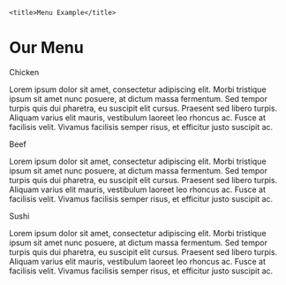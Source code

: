 <!DOCTYPE html>
<html>
<head>
	<meta charset="utf-8">
	<meta name="viewport" content="width=device-width, initial-scale=1">
	<link rel="stylesheet" type="text/css" href="C:/Users/lenovo/OneDrive/Bureau/formation coursera/Html Css JavaScript for Web developers/coursera test/Devoir/Devoir coursera.css">

	<title>Menu Example</title>
</head>
<body>
	<h1>Our Menu</h1>
	<div class="box">
	<div class="container col-lg-4 col-md-6 col-sm-12">
		<section>
		<div id="Chicken">Chicken</div>
				<p>Lorem ipsum dolor sit amet, consectetur adipiscing elit. Morbi tristique ipsum sit amet nunc posuere, at dictum massa fermentum. Sed tempor turpis quis dui pharetra, eu suscipit elit cursus. Praesent sed libero turpis. Aliquam varius elit mauris, vestibulum laoreet leo rhoncus ac. Fusce at facilisis velit. Vivamus facilisis semper risus, et efficitur justo suscipit ac. </p>
		</section>
	</div>
	<div class="container col-lg-4 col-md-6 col-sm-12">
		<section>
		<div id="Beef">Beef</div>
				<p>Lorem ipsum dolor sit amet, consectetur adipiscing elit. Morbi tristique ipsum sit amet nunc posuere, at dictum massa fermentum. Sed tempor turpis quis dui pharetra, eu suscipit elit cursus. Praesent sed libero turpis. Aliquam varius elit mauris, vestibulum laoreet leo rhoncus ac. Fusce at facilisis velit. Vivamus facilisis semper risus, et efficitur justo suscipit ac. </p>
		</section>
	</div>
	<div class="container col-lg-4 col-md-6 col-sm-12">
		<section>
		<div id="Sushi">Sushi</div>
				<p>Lorem ipsum dolor sit amet, consectetur adipiscing elit. Morbi tristique ipsum sit amet nunc posuere, at dictum massa fermentum. Sed tempor turpis quis dui pharetra, eu suscipit elit cursus. Praesent sed libero turpis. Aliquam varius elit mauris, vestibulum laoreet leo rhoncus ac. Fusce at facilisis velit. Vivamus facilisis semper risus, et efficitur justo suscipit ac. </p>
		</section>
	</div>
	</div>
</body>
</html>
